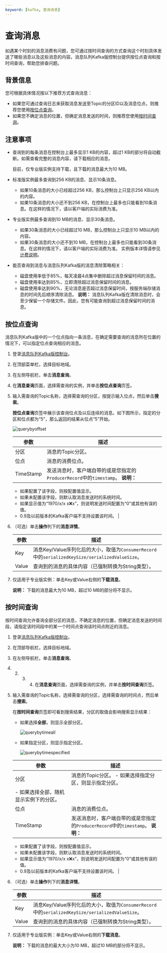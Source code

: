 ```yaml
---
keyword: [kafka, 查询消息]
---
```


# 查询消息

如遇某个时刻的消息消费有问题，您可通过按时间查询的方式查询这个时刻具体发送了哪些消息以及这些消息的内容。消息队列Kafka版控制台提供按位点查询和按时间查询，帮助您排查问题。

## 背景信息

您可根据具体情况按以下推荐方式查询消息：

-   如果您可通过查询日志来获取消息发送至Topic的分区ID以及消息位点，则推荐您使用[按位点查询](#section_x5a_pxt_51v)。
-   如果您不确定消息的位置，但确定消息发送的时间，则推荐您使用[按时间查询](#section_qkk_rm7_sae)。

## 注意事项

-   查询到的每条消息在控制台上最多显示1 KB的内容，超过1 KB的部分将自动截断。如需查看完整的消息内容，请下载相应的消息。

    目前，仅专业版实例支持下载，且下载的消息最大为10 MB。

-   标准版实例最多查询到256 KB的消息、显示10条消息。
    -   如果10条消息的大小已经超过256 KB，那么控制台上只显示256 KB以内的内容。
    -   如果10条消息的大小还不到256 KB，在控制台上最多也只能看到10条消息。在这样的情况下，请以客户端的实际消费为准。
-   专业版实例最多查询到10 MB的消息、显示30条消息。

    -   如果30条消息的大小已经超过10 MB，那么控制台上只显示10 MB以内的内容。
    -   如果30条消息的大小还不到10 MB，在控制台上最多也只能看到30条消息。在这样的情况下，请以客户端的实际消费为准。
    实例版本详情请参见[计费说明](/intl.zh-CN/产品定价/计费说明.md)。

-   能否查询到消息与消息队列Kafka版的消息清除策略相关：

    -   磁盘使用率低于85%，每天凌晨4点集中删除超过消息保留时间的消息。
    -   磁盘使用率达到85%，立即清除超过消息保留时间的消息。
    -   磁盘使用率达到90%，无论消息是否超过消息保留时间，按服务端存储消息的时间先后顺序清除消息。
    **说明：** 消息队列Kafka版在清除消息时，会至少保留一个存储文件。因此，您有可能查询到超过消息保留时间的消息。


## 按位点查询

消息队列Kafka版中的一个位点指向一条消息，在确定需要查询的消息所在位置的情况下，可以指定位点查询相应的消息。

1.  登录[消息队列Kafka版控制台](https://kafka.console.aliyun.com)。
2.  在顶部菜单栏，选择目标地域。
3.  在左侧导航栏，单击**消息查询**。
4.  在**消息查询**页面，选择需查询的实例，并单击**按位点查询**页签。
5.  输入需查询的Topic名称，选择需查询的分区，按提示输入位点，然后单击**搜索**。

    **按位点查询**页签中展示该查询位点及以后连续的消息。如下图所示，指定的分区和位点都为“5”，那么返回的结果从位点“5”开始。

    ![querybyoffset](https://static-aliyun-doc.oss-accelerate.aliyuncs.com/assets/img/zh-CN/5116119951/p53123.png)

    |参数|描述|
    |--|--|
    |分区|消息的Topic分区。|
    |位点|消息的消费位点。|
    |TimeStamp|发送消息时，客户端自带的或是您指定的`ProducerRecord`中的`timestamp`。 **说明：**

    -   如果配置了该字段，则按配置值显示。
    -   如果未配置该字段，则默认取消息发送时的系统时间。
    -   如果显示值为“1970/x/x x:x:x”，则说明发送时间配置为“0”或其他有误的值。
    -   0.9及以前版本的Kafka客户端不支持设置该时间。 |

6.  （可选）单击**操作**列下的**消息详情**。

    |参数|描述|
    |--|--|
    |Key|消息Key/Value序列化后的大小，取值为`ConsumerRecord`中的`serializedKeySize/serializedValueSize`。|
    |Value|查询到的消息的具体内容（已强制转换为String类型）。|

7.  仅适用于专业版实例：单击Key或Value右侧的**下载消息**。

    **说明：** 下载的消息最大为10 MB，超过10 MB的部分将不显示。


## 按时间查询

按时间查询允许查询全部分区的消息，不确定消息的位置，但确定消息发送的时间段，请指定该时间段中的某一个时间点查询该时间点附近的消息。

1.  登录[消息队列Kafka版控制台](https://kafka.console.aliyun.com)。

2.  在顶部导航栏，选择目标地域。

3.  在左侧导航栏，单击**消息查询**。


1.  2.  3.  4.  在**消息查询**页面，选择需查询的实例，并单击**按时间查询**页签。
5.  输入需查询的Topic名称，选择需查询的分区，选择需查询的时间点，然后单击**搜索**。

    在**按时间查询**页签即可看到搜索结果，分区的取值会影响搜索显示结果：

    -   如果选择**全部**，则显示全部分区。

        ![querybytimeall](https://static-aliyun-doc.oss-accelerate.aliyuncs.com/assets/img/zh-CN/5116119951/p53127.png)

    -   如果指定分区，则显示指定分区。

        ![querybytimespecified](https://static-aliyun-doc.oss-accelerate.aliyuncs.com/assets/img/zh-CN/5116119951/p53128.png)

    |参数|描述|
    |--|--|
    |分区|消息的Topic分区。     -   如果选择指定分区，则显示指定分区。
    -   如果选择全部，随机显示实例下的分区。 |
    |位点|消息的消费位点。|
    |TimeStamp|发送消息时，客户端自带的或是您指定的`ProducerRecord`中的`timestamp`。 **说明：**

    -   如果配置了该字段，则按配置值显示。
    -   如果未配置该字段，则默认取消息发送时的系统时间。
    -   如果显示值为“1970/x/x x:x:x”，则说明发送时间配置为“0”或其他有误的值。
    -   0.9及以前版本的Kafka客户端不支持设置该时间。 |

6.  （可选）单击**操作**列下的**消息详情**。

    |参数|描述|
    |--|--|
    |Key|消息Key/Value序列化后的大小，取值为`ConsumerRecord`中的`serializedKeySize/serializedValueSize`。|
    |Value|查询到的消息的具体内容（已强制转换为String类型）。|

7.  仅适用于专业版实例：单击Key或Value右侧的**下载消息**。

    **说明：** 下载的消息的最大大小为10 MB，超过10 MB的部分将不显示。


